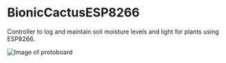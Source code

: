# BionicCactusESP8266
Controller to log and maintain soil moisture levels and light for plants using ESP8266.

![Image of protoboard](https://github.com/samsonmking/BionicCactusESP8266/blob/master/images/protoboard.jpg "")
